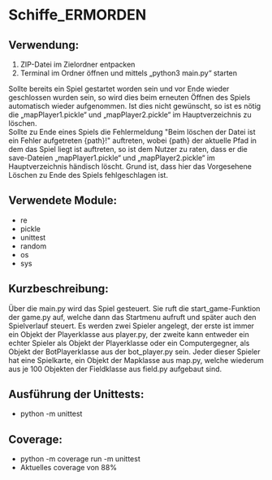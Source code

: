 # Schiffe_ERMORDEN

## Verwendung:
1. ZIP-Datei im Zielordner entpacken
2. Terminal im Ordner öffnen und mittels „python3 main.py“ starten
  
  Sollte bereits ein Spiel gestartet worden sein und vor Ende wieder geschlossen wurden sein, so wird dies beim erneuten Öffnen des Spiels  automatisch wieder aufgenommen. Ist dies nicht gewünscht, so ist es nötig die „mapPlayer1.pickle“ und „mapPlayer2.pickle“ im Hauptverzeichnis zu löschen.  
  Sollte zu Ende eines Spiels die Fehlermeldung "Beim löschen der Datei ist ein Fehler aufgetreten {path}!" auftreten, wobei {path} der aktuelle Pfad in dem das Spiel liegt ist auftreten, so ist dem Nutzer zu raten, dass er die save-Dateien „mapPlayer1.pickle“ und „mapPlayer2.pickle“ im Hauptverzeichnis händisch löscht. Grund ist, dass hier das Vorgesehene Löschen zu Ende des Spiels fehlgeschlagen ist.

## Verwendete Module:
  - re
  - pickle
  - unittest
  - random
  - os
  - sys
  
## Kurzbeschreibung:
  Über die main.py wird das Spiel gesteuert. Sie ruft die start_game-Funktion der game.py auf, welche dann das Startmenu aufruft und später auch den Spielverlauf steuert. Es werden zwei Spieler angelegt, der erste ist immer ein Objekt der Playerklasse aus player.py, der zweite kann entweder ein echter Spieler als Objekt der Playerklasse oder ein Computergegner, als Objekt der BotPlayerklasse aus der bot_player.py sein. Jeder dieser Spieler hat eine Spielkarte, ein Objekt der Mapklasse aus map.py, welche wiederum aus je 100 Objekten der Fieldklasse aus field.py aufgebaut sind.
  
## Ausführung der Unittests:
  - python -m unittest

## Coverage:
  - python -m coverage run -m unittest
  - Aktuelles coverage von 88%
